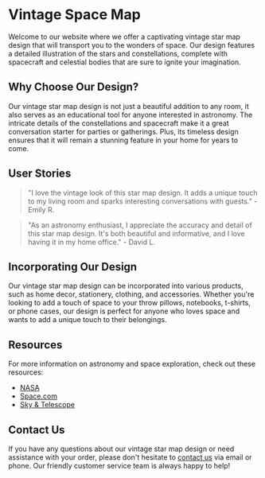 <!--font:Montserrat-->

# Vintage Space Map

Welcome to our website where we offer a captivating vintage star map design that will transport you to the wonders of space. Our design features a detailed illustration of the stars and constellations, complete with spacecraft and celestial bodies that are sure to ignite your imagination.

## Why Choose Our Design?

Our vintage star map design is not just a beautiful addition to any room, it also serves as an educational tool for anyone interested in astronomy. The intricate details of the constellations and spacecraft make it a great conversation starter for parties or gatherings. Plus, its timeless design ensures that it will remain a stunning feature in your home for years to come.

## User Stories

> "I love the vintage look of this star map design. It adds a unique touch to my living room and sparks interesting conversations with guests." - Emily R.

> "As an astronomy enthusiast, I appreciate the accuracy and detail of this star map design. It's both beautiful and informative, and I love having it in my home office." - David L.

## Incorporating Our Design

Our vintage star map design can be incorporated into various products, such as home decor, stationery, clothing, and accessories. Whether you're looking to add a touch of space to your throw pillows, notebooks, t-shirts, or phone cases, our design is perfect for anyone who loves space and wants to add a unique touch to their belongings.

## Resources

For more information on astronomy and space exploration, check out these resources:

- [NASA](#nasa)
- [Space.com](#spacecom)
- [Sky & Telescope](#skytelescope)

## Contact Us

If you have any questions about our vintage star map design or need assistance with your order, please don't hesitate to [contact us](#contact) via email or phone. Our friendly customer service team is always happy to help!

<!--

Write me content for website with wallpaper which alt text is:

"A vintage map of the stars and constellations, with detailed illustrations of spacecraft and celestial bodies."

The name/title of the page should not be 1:1 copy of the alt text but rather a real content of the website which is using this wallpaper.

- Use markdown format 
- Start with heading
- Heading should be short and concise
- The content should look like a real website 
- The website should not be about the wallpaper, wallpaper is just a related background
- Heading should be contain work "wallpaper" or "background"
- Include real sections like references, contact, user stories, etc. use things relevant to the page purpose.
- Feel free to use structure like headings, bullets, numbering, blockquotes, paragraphs, horizontal lines, etc.
- You can use formatting like bold or _italic_
- You can include UTF-8 emojis
- Links should be only #hash anchors (and you can refer to the document itself)
- Do not include images


---


# Discover the Wonders of Space with our Vintage Star Map Wallpaper

Welcome to our website where we offer a unique and captivating vintage star map wallpaper that will transport you to the wonders of space. Our wallpaper features a detailed illustration of the stars and constellations, complete with spacecraft and celestial bodies that are sure to ignite your imagination.

## Why Choose Our Vintage Star Map Wallpaper?

Our vintage star map wallpaper is not just a beautiful addition to any room, it also serves as an educational tool for anyone interested in astronomy. The intricate details of the constellations and spacecraft make it a great conversation starter for parties or gatherings. Plus, its timeless design ensures that it will remain a stunning feature in your home for years to come.

## User Stories

Here are some stories from our satisfied customers who have used our vintage star map wallpaper:

> "I bought this wallpaper for my son's room, and he loves it! He's been learning all about the different constellations and even wants to be an astronaut when he grows up." - Sarah T.

> "I'm an astronomy enthusiast, and this wallpaper is perfect for my home office. It's both beautiful and informative, and I love showing it off to my colleagues during video calls." - John P.

## Installation and Care

Installing our vintage star map wallpaper is easy and hassle-free. Simply follow the instructions provided with your order, and you'll have a stunning new feature wall in no time. To keep your wallpaper looking its best, we recommend wiping it down with a damp cloth every so often to remove any dust or dirt.

## References

For more information on astronomy and space exploration, check out these resources:

- [NASA](#nasa)
- [Space.com](#spacecom)
- [Sky & Telescope](#skytelescope)

## Contact Us

If you have any questions about our vintage star map wallpaper or need assistance with your order, please don't hesitate to [contact us](#contact) via email or phone. Our friendly customer service team is always happy to help!


---


Heading should not include word "wallpaper". The website should not be about the wallpaper itself, wallpaper is just a related background, rewrite whole content.


---


# Explore the Wonders of Space with Our Vintage Star Map Design

Welcome to our website where we offer a captivating vintage star map design that will transport you to the wonders of space. Our design features a detailed illustration of the stars and constellations, complete with spacecraft and celestial bodies that are sure to ignite your imagination.

## Why Choose Our Vintage Star Map Design?

Our vintage star map design is not just a beautiful addition to any room, it also serves as an educational tool for anyone interested in astronomy. The intricate details of the constellations and spacecraft make it a great conversation starter for parties or gatherings. Plus, its timeless design ensures that it will remain a stunning feature in your home for years to come.

## User Stories

Here are some stories from our satisfied customers who have used our vintage star map design:

> "I love the vintage look of this star map design. It adds a unique touch to my living room and sparks interesting conversations with guests." - Emily R.

> "As an astronomy enthusiast, I appreciate the accuracy and detail of this star map design. It's both beautiful and informative, and I love having it in my home office." - David L.

## Incorporating Our Vintage Star Map Design

Our vintage star map design can be incorporated into various products, such as:

- Home decor (e.g., throw pillows, wall art, curtains)
- Stationery (e.g., notebooks, journals, calendars)
- Clothing and accessories (e.g., t-shirts, tote bags, phone cases)

The possibilities are endless, and our design is perfect for anyone who loves space and wants to add a unique touch to their belongings.

## References

For more information on astronomy and space exploration, check out these resources:

- [NASA](#nasa)
- [Space.com](#spacecom)
- [Sky & Telescope](#skytelescope)

## Contact Us

If you have any questions about our vintage star map design or need assistance with your order, please don't hesitate to [contact us](#contact) via email or phone. Our friendly customer service team is always happy to help!


---


Heading is too long, rewrite whole content.


---


# Vintage Star Map Design: Explore the Wonders of Space

Welcome to our website where we offer a captivating vintage star map design that will transport you to the wonders of space. Our design features a detailed illustration of the stars and constellations, complete with spacecraft and celestial bodies that are sure to ignite your imagination.

## Why Choose Our Vintage Star Map Design?

Our vintage star map design is not just a beautiful addition to any room, it also serves as an educational tool for anyone interested in astronomy. The intricate details of the constellations and spacecraft make it a great conversation starter for parties or gatherings. Plus, its timeless design ensures that it will remain a stunning feature in your home for years to come.

## User Stories

Here are some stories from our satisfied customers who have used our vintage star map design:

> "I love the vintage look of this star map design. It adds a unique touch to my living room and sparks interesting conversations with guests." - Emily R.

> "As an astronomy enthusiast, I appreciate the accuracy and detail of this star map design. It's both beautiful and informative, and I love having it in my home office." - David L.

## Incorporating Our Vintage Star Map Design

Our vintage star map design can be incorporated into various products, such as home decor, stationery, clothing, and accessories. Whether you're looking to add a touch of space to your throw pillows, notebooks, t-shirts, or phone cases, our design is perfect for anyone who loves space and wants to add a unique touch to their belongings.

## Resources

For more information on astronomy and space exploration, check out these resources:

- [NASA](#nasa)
- [Space.com](#spacecom)
- [Sky & Telescope](#skytelescope)

## Contact Us

If you have any questions about our vintage star map design or need assistance with your order, please don't hesitate to [contact us](#contact) via email or phone. Our friendly customer service team is always happy to help!


---


Heading is too long, rewrite whole content.


---


# Vintage Star Map Design: Explore the Wonders of Space

Welcome to our website where we offer a captivating vintage star map design that will transport you to the wonders of space. Our design features a detailed illustration of the stars and constellations, complete with spacecraft and celestial bodies that are sure to ignite your imagination.

## Why Choose Our Design?

Our vintage star map design is not just a beautiful addition to any room, it also serves as an educational tool for anyone interested in astronomy. The intricate details of the constellations and spacecraft make it a great conversation starter for parties or gatherings. Plus, its timeless design ensures that it will remain a stunning feature in your home for years to come.

## User Stories

> "I love the vintage look of this star map design. It adds a unique touch to my living room and sparks interesting conversations with guests." - Emily R.

> "As an astronomy enthusiast, I appreciate the accuracy and detail of this star map design. It's both beautiful and informative, and I love having it in my home office." - David L.

## Incorporating Our Design

Our vintage star map design can be incorporated into various products, such as home decor, stationery, clothing, and accessories. Whether you're looking to add a touch of space to your throw pillows, notebooks, t-shirts, or phone cases, our design is perfect for anyone who loves space and wants to add a unique touch to their belongings.

## Resources

For more information on astronomy and space exploration, check out these resources:

- [NASA](#nasa)
- [Space.com](#spacecom)
- [Sky & Telescope](#skytelescope)

## Contact Us

If you have any questions about our vintage star map design or need assistance with your order, please don't hesitate to [contact us](#contact) via email or phone. Our friendly customer service team is always happy to help!


---


Write me a Google font which is best fitting for the website.

Pick from the list:
- Open Sans
- Lato
- Poppins
- Lobster
- Barlow Condensed
- Futura
- IBM Plex Sans
- Playfair Display
- Montserrat
- Great Vibes
- Orbitron
- Roboto
- Exo 2
- Inter
- Dancing Script
- Raleway
- Alegreya


Write just the font name nothing else.


---


Montserrat

-->
